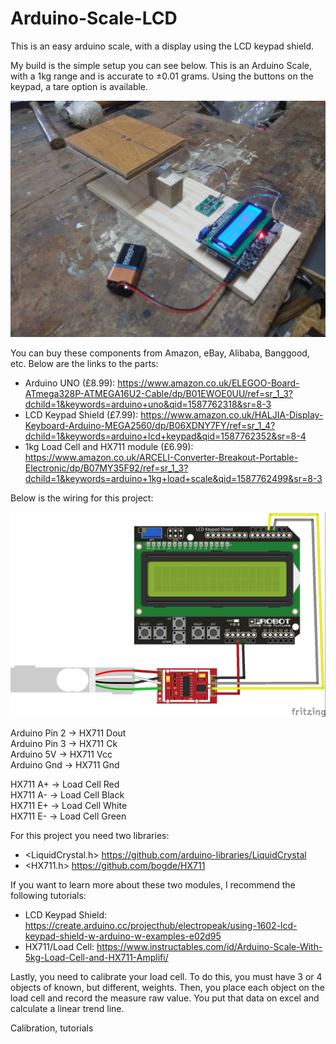 # Arduino-Scale-LCD
This is an easy arduino scale, with a display using the LCD keypad shield.

My build is the simple setup you can see below. This is an Arduino Scale, with a 1kg range and is accurate to ±0.01 grams. Using the buttons on the keypad, a tare option is available.

![](Images/Demo_photo.jpg)

You can buy these components from Amazon, eBay, Alibaba, Banggood, etc. Below are the links to the parts:
  - Arduino UNO (£8.99): https://www.amazon.co.uk/ELEGOO-Board-ATmega328P-ATMEGA16U2-Cable/dp/B01EWOE0UU/ref=sr_1_3?dchild=1&keywords=arduino+uno&qid=1587762318&sr=8-3
  - LCD Keypad Shield (£7.99): https://www.amazon.co.uk/HALJIA-Display-Keyboard-Arduino-MEGA2560/dp/B06XDNY7FY/ref=sr_1_4?dchild=1&keywords=arduino+lcd+keypad&qid=1587762352&sr=8-4
  - 1kg Load Cell and HX711 module (£6.99): https://www.amazon.co.uk/ARCELI-Converter-Breakout-Portable-Electronic/dp/B07MY35F92/ref=sr_1_3?dchild=1&keywords=arduino+1kg+load+scale&qid=1587762499&sr=8-3
  
Below is the wiring for this project:

![](Images/Fritzing_sketch_bb.jpg)

Arduino Pin 2 -> HX711 Dout  
Arduino Pin 3 -> HX711 Ck  
Arduino 5V -> HX711 Vcc  
Arduino Gnd -> HX711 Gnd  

HX711 A+ -> Load Cell Red  
HX711 A- -> Load Cell Black  
HX711 E+ -> Load Cell White  
HX711 E- -> Load Cell Green  

For this project you need two libraries:
  - <LiquidCrystal.h> https://github.com/arduino-libraries/LiquidCrystal
  - <HX711.h> https://github.com/bogde/HX711

If you want to learn more about these two modules, I recommend the following tutorials:
  - LCD Keypad Shield: https://create.arduino.cc/projecthub/electropeak/using-1602-lcd-keypad-shield-w-arduino-w-examples-e02d95
  - HX711/Load Cell: https://www.instructables.com/id/Arduino-Scale-With-5kg-Load-Cell-and-HX711-Amplifi/
  
Lastly, you need to calibrate your load cell. To do this, you must have 3 or 4 objects of known, but different, weights. Then, you place each object on the load cell and record the measure raw value. You put that data on excel and calculate a linear trend line. 

Calibration, tutorials
